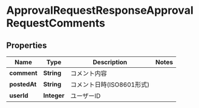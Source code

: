 

# ApprovalRequestResponseApprovalRequestComments


## Properties

| Name | Type | Description | Notes |
|------------ | ------------- | ------------- | -------------|
|**comment** | **String** | コメント内容 |  |
|**postedAt** | **String** | コメント日時(ISO8601形式) |  |
|**userId** | **Integer** | ユーザーID |  |



